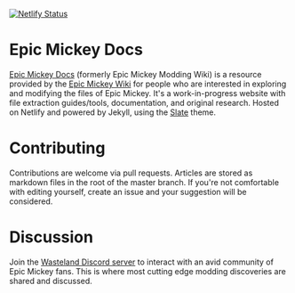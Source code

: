 [![Netlify Status](https://api.netlify.com/api/v1/badges/886b1dcc-d01b-4797-85ec-55ba26faf84b/deploy-status)](https://app.netlify.com/sites/nervous-johnson-de377a/deploys)

# Epic Mickey Docs

[Epic Mickey Docs](https://docs.epicmickey.wiki) (formerly Epic Mickey Modding Wiki) is a resource provided by the [Epic Mickey Wiki](https://epicmickey.wiki) for people who are interested in exploring and modifying the files of Epic Mickey. It's a work-in-progress website with file extraction guides/tools, documentation, and original research. Hosted on Netlify and powered by Jekyll, using the [Slate](https://github.com/pages-themes/slate) theme.

# Contributing

Contributions are welcome via pull requests. Articles are stored as markdown files in the root of the master branch. If you're not comfortable with editing yourself, create an issue and your suggestion will be considered.

# Discussion

Join the [Wasteland Discord server](https://discord.epicmickey.wiki) to interact with an avid community of Epic Mickey fans. This is where most cutting edge modding discoveries are shared and discussed.